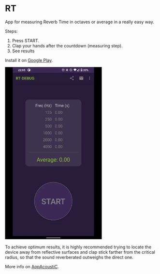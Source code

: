 # RT
App for measuring Reverb Time in octaves or average in a really easy way.

Steps:
1. Press START.
2. Clap your hands after the countdown (measuring step).
3. See results

Install it on [Google Play](https://play.google.com/store/apps/details?id=com.appacoustic.rt).

<img src="demo.gif" width="320" />

To achieve optimum results, it is highly recommended trying to locate the device away from reflective surfaces and clap stick farther from the critical radius, so that the sound reverberated outweighs the direct one.

More info on [AppAcoustiC](http://appacoustic.com/).
